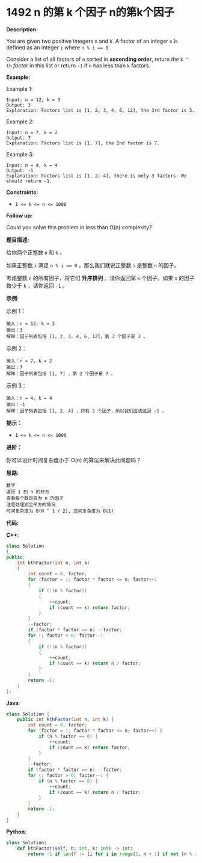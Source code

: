 # 1492 n 的第 k 个因子 n的第k个因子

__Description:__

You are given two positive integers `n` and `k`. A factor of an integer `n` is defined as an integer `i` where `n % i == 0`.

Consider a list of all factors of `n` sorted in __ascending order__, return _the_ `k ^ th` _factor_ in this list or return `-1` if `n` has less than `k` factors.

__Example:__

Example 1:

```text
Input: n = 12, k = 3
Output: 3
Explanation: Factors list is [1, 2, 3, 4, 6, 12], the 3rd factor is 3.
```

Example 2:

```text
Input: n = 7, k = 2
Output: 7
Explanation: Factors list is [1, 7], the 2nd factor is 7.
```

Example 3:

```text
Input: n = 4, k = 4
Output: -1
Explanation: Factors list is [1, 2, 4], there is only 3 factors. We should return -1.
```

__Constraints:__

- `1 <= k <= n <= 1000`

__Follow up:__

Could you solve this problem in less than O(n) complexity?

__题目描述:__

给你两个正整数 `n` 和 `k` 。

如果正整数 `i` 满足 `n % i == 0` ，那么我们就说正整数 `i` 是整数 `n` 的因子。

考虑整数 `n` 的所有因子，将它们 __升序排列__ 。请你返回第 `k` 个因子。如果 `n` 的因子数少于 `k` ，请你返回 `-1` 。

__示例:__

示例 1：

```text
输入：n = 12, k = 3
输出：3
解释：因子列表包括 [1, 2, 3, 4, 6, 12]，第 3 个因子是 3 。
```

示例 2：

```text
输入：n = 7, k = 2
输出：7
解释：因子列表包括 [1, 7] ，第 2 个因子是 7 。
```

示例 3：

```text
输入：n = 4, k = 4
输出：-1
解释：因子列表包括 [1, 2, 4] ，只有 3 个因子，所以我们应该返回 -1 。
```

__提示：__

- `1 <= k <= n <= 1000`

__进阶：__

你可以设计时间复杂度小于 O(n) 的算法来解决此问题吗？

__思路:__

```text
数学
遍历 1 到 n 的开方
查看每个数是否为 n 的因子
注意处理完全平方的情况
时间复杂度为 O(N ^ 1 / 2), 空间复杂度为 O(1)
```

__代码:__

__C++__:

```C++
class Solution 
{
public:
    int kthFactor(int n, int k) 
    {
        int count = 0, factor;
        for (factor = 1; factor * factor <= n; factor++) 
        {
            if (!(n % factor))
            {
                ++count;
                if (count == k) return factor;
            }
        }
        --factor;
        if (factor * factor == n) --factor;
        for (; factor > 0; factor--) 
        {
            if (!(n % factor)) 
            {
                ++count;
                if (count == k) return n / factor;
            }
        }
        return -1;
    }
};
```

__Java__:

```Java
class Solution {
    public int kthFactor(int n, int k) {
        int count = 0, factor;
        for (factor = 1; factor * factor <= n; factor++) {
            if (n % factor == 0) {
                ++count;
                if (count == k) return factor;
            }
        }
        --factor;
        if (factor * factor == n) --factor;
        for (; factor > 0; factor--) {
            if (n % factor == 0) {
                ++count;
                if (count == k) return n / factor;
            }
        }
        return -1;
    }
}
```

__Python__:

```Python
class Solution:
    def kthFactor(self, n: int, k: int) -> int:
        return -1 if len(f := [i for i in range(1, n + 1) if not (n % i)]) < k else f[k - 1]
```
